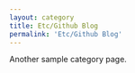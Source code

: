 ```yaml
---
layout: category
title: Etc/Github Blog
permalink: 'Etc/Github Blog'
---
```


Another sample category page.
